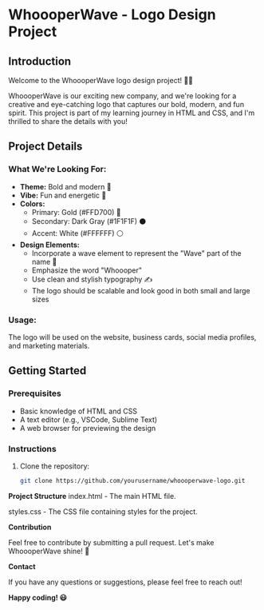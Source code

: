 
# WhoooperWave - Logo Design Project

## Introduction

Welcome to the WhoooperWave logo design project! 🌊✨

WhoooperWave is our exciting new company, and we're looking for a creative and eye-catching logo that captures our bold, modern, and fun spirit. This project is part of my learning journey in HTML and CSS, and I'm thrilled to share the details with you!

## Project Details

### What We're Looking For:
- **Theme:** Bold and modern 🖤
- **Vibe:** Fun and energetic 🎨
- **Colors:** 
  - Primary: Gold (#FFD700) 🌟
  - Secondary: Dark Gray (#1F1F1F) ⚫
  - Accent: White (#FFFFFF) ⚪
- **Design Elements:**
  - Incorporate a wave element to represent the "Wave" part of the name 🌊
  - Emphasize the word "Whoooper"
  - Use clean and stylish typography ✍️
  - The logo should be scalable and look good in both small and large sizes

### Usage:
The logo will be used on the website, business cards, social media profiles, and marketing materials.

## Getting Started

### Prerequisites
- Basic knowledge of HTML and CSS
- A text editor (e.g., VSCode, Sublime Text)
- A web browser for previewing the design

### Instructions
1. Clone the repository:
   ```bash
   git clone https://github.com/yourusername/whoooperwave-logo.git

**Project Structure**
index.html - The main HTML file.

styles.css - The CSS file containing styles for the project.

**Contribution**


Feel free to contribute by submitting a pull request. Let's make WhoooperWave shine! 🚀


**Contact**

If you have any questions or suggestions, please feel free to reach out!

**Happy coding! 😃**
